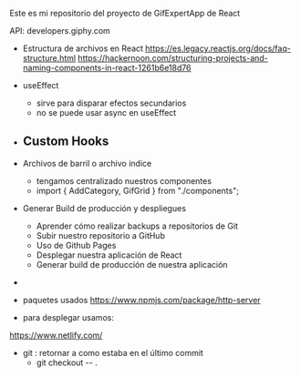
Este es mi repositorio del proyecto de GifExpertApp de React

API: developers.giphy.com

* Estructura de archivos en React
https://es.legacy.reactjs.org/docs/faq-structure.html
https://hackernoon.com/structuring-projects-and-naming-components-in-react-1261b6e18d76

* useEffect
    - sirve para disparar efectos secundarios
    - no se puede usar async en useEffect
* Custom Hooks
    - 
* Archivos de barril o archivo indice
    - tengamos centralizado nuestros componentes
    - import { AddCategory, GifGrid } from "./components";
  
* Generar Build de producción y despliegues
  - Aprender cómo realizar backups a repositorios de Git
  - Subir nuestro repositorio a GitHub
  - Uso de Github Pages
  - Desplegar nuestra aplicación de React
  - Generar build de producción de nuestra aplicación
  
- 
* paquetes usados
https://www.npmjs.com/package/http-server

* para desplegar usamos:
  
https://www.netlify.com/

* git : retornar a como estaba en el último commit
  - git checkout -- .